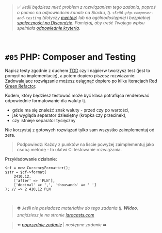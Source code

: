 > :white_check_mark: *Jeśli będziesz mieć problem z rozwiązaniem tego zadania, poproś o pomoc na odpowiednim kanale na Slacku, tj. `s5e06-php-composer-and-testing` (dotyczy [mentee](https://devmentor.pl/mentoring-javascript/)) lub na ogólnodostępnej i bezpłatnej [społeczności na Discordzie](https://devmentor.pl/discord). Pamiętaj, aby treść Twojego wpisu spełniała [odpowiednie kryteria](https://devmentor.pl/jak-prosic-o-pomoc/).*

&nbsp;

# `#05` PHP: Composer and Testing

Napisz testy zgodnie z duchem [TDD](https://www.youtube.com/watch?v=EZl0qo9J3VA) czyli najpierw tworzysz test (jest to pomysł na implementację), a potem dopiero piszesz rozwiazanie. Zadowalajace rozwiązanie możesz osiągnąć dopiero po kilku iteracjach [Red Green Refactor](https://www.youtube.com/watch?v=QPx64Ah0e-s).

Kodem, który będziesz testować może być klasa potrafiąca renderować odpowiednie formatowanie dla waluty tj. 
- gdzie ma się znależć znak waluty - przed czy po wartości,
- jak wygląda separator dziesiętny (kropka czy przecinek), 
- czy istnieje separator tysięczny

Nie korzystaj z gotowych rozwiązań tylko sam wszystko zaimplementuj od zera. 

> Podpowiedź: Każdy z punktów na liscie powyżej zaimplementuj jako osobą metodę - to ułatwi Ci testowanie rozwiązania. 

Przykładowanie działanie:

```
$cf = new CurrencyFormatter();
$str = $cf->format(
    2410.12, 
    ['after' => 'PLN'], 
    ['decimal' => ',', 'thousands' => ' ']
); // => 2 410,12 PLN
```

&nbsp;
> :no_entry: *Jeśli nie posiadasz materiałów do tego zadania tj. **Wideo**, znajdziesz je na stronie [laracasts.com](https://laracasts.com/referral/bogolubow)*

> :arrow_left: [*poprzednie zadanie*](./../04) | ~~*następne zadanie*~~ :arrow_right:

